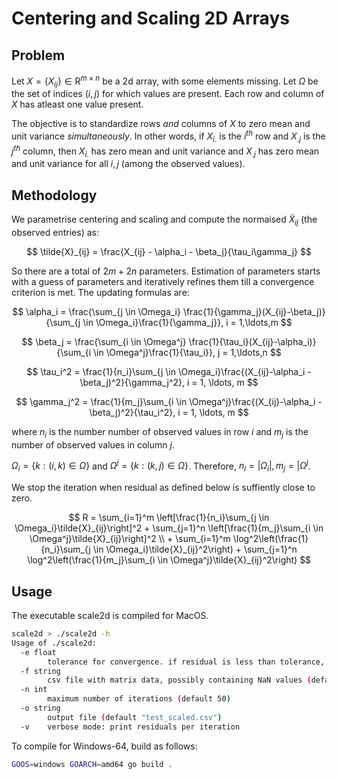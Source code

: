 # Centering and Scaling 2D Arrays

## Problem

Let $X = \{X_{ij}\} \in \mathrm{R}^{m \times n}$ be a 2d array, with some elements missing. Let $\Omega$ be the set of indices $(i,j)$ for which values are present. Each row and column of $X$ has atleast one value present.

The objective is to standardize rows _and_ columns of $X$ to zero mean and unit variance _simultaneously_. In other words, if $X_{i.}$ is the $i^{th}$ row and $X_{.j}$ is the $j^{th}$ column, then $X_{i.}$ has zero mean and unit variance and $X_{.j}$ has zero mean and unit variance for all $i, j$ (among the observed values).


## Methodology

We parametrise centering and scaling and compute the normaised $\tilde{X}_{ij}$ (the observed entries) as:

$$ \tilde{X}_{ij} = \frac{X_{ij} - \alpha_i - \beta_j}{\tau_i\gamma_j} $$

So there are a total of $2m+2n$ parameters. Estimation of parameters starts with a guess of parameters and iteratively refines them till a convergence criterion is met. The updating formulas are:

$$ \alpha_i = \frac{\sum_{j \in \Omega_i} \frac{1}{\gamma_j}(X_{ij}-\beta_j)}{\sum_{j \in \Omega_i}\frac{1}{\gamma_j}}, i = 1,\ldots,m $$

$$ \beta_j = \frac{\sum_{i \in \Omega^j} \frac{1}{\tau_i}(X_{ij}-\alpha_i)}{\sum_{i \in \Omega^j}\frac{1}{\tau_i}}, j = 1,\ldots,n $$

$$ \tau_i^2 = \frac{1}{n_i}\sum_{j \in \Omega_i}\frac{(X_{ij}-\alpha_i -\beta_j)^2}{\gamma_j^2}, i = 1, \ldots, m $$

$$ \gamma_j^2 = \frac{1}{m_j}\sum_{i \in \Omega^j}\frac{(X_{ij}-\alpha_i -\beta_j)^2}{\tau_i^2}, i = 1, \ldots, m $$

where $n_i$ is the number number of observed values in row $i$ and $m_j$ is the number of observed values in column $j$.

$\Omega_i = \{k: (i,k) \in \Omega\}$ and $\Omega^j = \{k: (k,j) \in \Omega\}$. Therefore, $n_i = \vert \Omega_i \vert, m_j = \vert \Omega^j$.


We stop the iteration when residual as defined below is suffiently close to zero.

$$
R = \sum_{i=1}^m \left[\frac{1}{n_i}\sum_{j \in \Omega_i}\tilde{X}_{ij}\right]^2 + \sum_{j=1}^n \left[\frac{1}{m_j}\sum_{i \in \Omega^j}\tilde{X}_{ij}\right]^2 \\ + \sum_{i=1}^m \log^2\left(\frac{1}{n_i}\sum_{j \in \Omega_i}\tilde{X}_{ij}^2\right) + \sum_{j=1}^n \log^2\left(\frac{1}{m_j}\sum_{i \in \Omega^j}\tilde{X}_{ij}^2\right)
$$

## Usage
The executable scale2d is compiled for MacOS.

```bash
scale2d > ./scale2d -h
Usage of ./scale2d:
  -e float
    	tolerance for convergence. if residual is less than tolerance, iterations will terminate (default 0.1)
  -f string
    	csv file with matrix data, possibly containing NaN values (default "test.csv")
  -n int
    	maximum number of iterations (default 50)
  -o string
    	output file (default "test_scaled.csv")
  -v	verbose mode: print residuals per iteration
```

To compile for Windows-64, build as follows:
```bash
GOOS=windows GOARCH=amd64 go build .
```